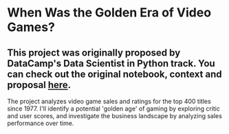 # When Was the Golden Era of Video Games?
 ## This project was originally proposed by DataCamp's Data Scientist in Python track. You can check out the original notebook, context and proposal [here](https://www.datacamp.com/datalab/w/30db39ee-837c-4ef7-b4ea-b255211b1776/edit).
The project analyzes video game sales and ratings for the top 400 titles since 1977. I'll identify a potential 'golden age' of gaming by exploring critic and user scores, and investigate the business landscape by analyzing sales performance over time.
